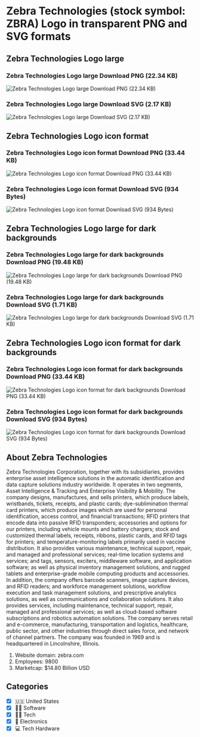 # Zebra Technologies (stock symbol: ZBRA) Logo in transparent PNG and SVG formats

## Zebra Technologies Logo large

### Zebra Technologies Logo large Download PNG (22.34 KB)

![Zebra Technologies Logo large Download PNG (22.34 KB)](/img/orig/ZBRA_BIG-f7a54900.png)

### Zebra Technologies Logo large Download SVG (2.17 KB)

![Zebra Technologies Logo large Download SVG (2.17 KB)](/img/orig/ZBRA_BIG-47ba970f.svg)

## Zebra Technologies Logo icon format

### Zebra Technologies Logo icon format Download PNG (33.44 KB)

![Zebra Technologies Logo icon format Download PNG (33.44 KB)](/img/orig/ZBRA-e0de829b.png)

### Zebra Technologies Logo icon format Download SVG (934 Bytes)

![Zebra Technologies Logo icon format Download SVG (934 Bytes)](/img/orig/ZBRA-da9891f0.svg)

## Zebra Technologies Logo large for dark backgrounds

### Zebra Technologies Logo large for dark backgrounds Download PNG (19.48 KB)

![Zebra Technologies Logo large for dark backgrounds Download PNG (19.48 KB)](/img/orig/ZBRA_BIG.D-33801285.png)

### Zebra Technologies Logo large for dark backgrounds Download SVG (1.71 KB)

![Zebra Technologies Logo large for dark backgrounds Download SVG (1.71 KB)](/img/orig/ZBRA_BIG.D-62be1990.svg)

## Zebra Technologies Logo icon format for dark backgrounds

### Zebra Technologies Logo icon format for dark backgrounds Download PNG (33.44 KB)

![Zebra Technologies Logo icon format for dark backgrounds Download PNG (33.44 KB)](/img/orig/ZBRA.D-c9db4c9b.png)

### Zebra Technologies Logo icon format for dark backgrounds Download SVG (934 Bytes)

![Zebra Technologies Logo icon format for dark backgrounds Download SVG (934 Bytes)](/img/orig/ZBRA.D-ff20332d.svg)

## About Zebra Technologies

Zebra Technologies Corporation, together with its subsidiaries, provides enterprise asset intelligence solutions in the automatic identification and data capture solutions industry worldwide. It operates in two segments, Asset Intelligence & Tracking and Enterprise Visibility & Mobility. The company designs, manufactures, and sells printers, which produce labels, wristbands, tickets, receipts, and plastic cards; dye-sublimination thermal card printers, which produce images which are used for personal identification, access control, and financial transactions; RFID printers that encode data into passive RFID transponders; accessories and options for our printers, including vehicle mounts and battery chargers; stock and customized thermal labels, receipts, ribbons, plastic cards, and RFID tags for printers; and temperature-monitoring labels primarily used in vaccine distribution. It also provides various maintenance, technical support, repair, and managed and professional services; real-time location systems and services; and tags, sensors, exciters, middleware software, and application software; as well as physical inventory management solutions, and rugged tablets and enterprise-grade mobile computing products and accessories. In addition, the company offers barcode scanners, image capture devices, and RFID readers; and workforce management solutions, workflow execution and task management solutions, and prescriptive analytics solutions, as well as communications and collaboration solutions. It also provides services, including maintenance, technical support, repair, managed and professional services; as well as cloud-based software subscriptions and robotics automation solutions. The company serves retail and e-commerce, manufacturing, transportation and logistics, healthcare, public sector, and other industries through direct sales force, and network of channel partners. The company was founded in 1969 and is headquartered in Lincolnshire, Illinois.

1. Website domain: zebra.com
2. Employees: 9800
3. Marketcap: $14.80 Billion USD


## Categories
- [x] 🇺🇸 United States
- [x] 👨‍💻 Software
- [x] 👩‍💻 Tech
- [x] 🔌 Electronics
- [x] 💻 Tech Hardware
